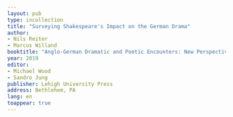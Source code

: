 ```yaml
---
layout: pub
type: incollection
title: "Surveying Shakespeare's Impact on the German Drama"
author:
- Nils Reiter
- Marcus Willand
booktitle: "Anglo-German Dramatic and Poetic Encounters: New Perspectives on Exchange in the Sattelzeit"
year: 2019
editor:
- Michael Wood
- Sandro Jung
publisher: Lehigh University Press
address: Bethlehem, PA
lang: en
toappear: true
---
```


